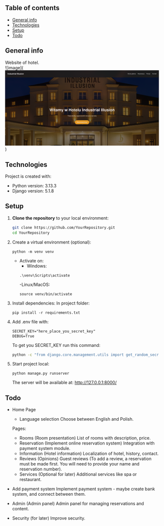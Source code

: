 ## Table of contents
* [General info](#general-info)
* [Technologies](#technologies)
* [Setup](#setup)
* [Todo](#todo)

## General info
Website of hotel.
<br>
![image](![alt text](main_page.png))
	
## Technologies
Project is created with:
* Python version: 3.13.3
* Django version: 5.1.8
	
## Setup
1. **Clone the repository** to your local environment:
   ```bash
   git clone https://github.com/YourRepository.git
   cd YourRepository
   ```
2. Create a virtual environment (optional):
   ```
   python -m venv venv
   ```
   * Activate on:
     - Windows:
     ```
     .\venv\Scripts\activate
     ```
     -Linux/MacOS:
     ```
     source venv/bin/activate
     ```
3. Install dependencies:
   In project folder:
   ```
   pip install -r requirements.txt
   ```
4. Add .env file with:
   ```
   SECRET_KEY="here_place_you_secret_key"
   DEBUG=True
   ```
   To get you SECRET_KEY run this command:
   ```bash
   python -c "from django.core.management.utils import get_random_secret_key; print(get_random_secret_key())"
   ```
4. Start project local:
   ```
   python manage.py runserver
   ```
   The server will be available at: http://127.0.0.1:8000/


## Todo
- Home Page
    - Language selection
        Choose between English and Polish.

    Pages:
    - Rooms (Room presentation)
        List of rooms with description, price.
    - Reservation (Implement online reservation system)
        Integration with payment system module.
    - Information (Hotel information)
        Localization of hotel, history, contact.
    - Reviews (Opinions)
        Guest reviews (To add a review, a reservation must be made first. You will need to provide your name and reservation number).
    - Services (Optional for later)
        Additional services like spa or restaurant.

- Add payment system
    Implement payment system - maybe create bank system, and connect between them.
- Admin (Admin panel)
    Admin panel for managing reservations and content.
- Security (for later)
    Improve security.